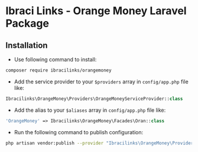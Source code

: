Ibraci Links - Orange Money Laravel Package
==============================================


## Installation

* Use following command to install:

```bash
composer require ibracilinks/orangemoney
```

* Add the service provider to your `$providers` array in `config/app.php` file like:

```php
Ibracilinks\OrangeMoney\Providers\OrangeMoneyServiceProvider::class
```

* Add the alias to your `$aliases` array in `config/app.php` file like:

```php
'OrangeMoney' => Ibracilinks\OrangeMoney\Facades\Oran::class
```

* Run the following command to publish configuration:

```bash
php artisan vendor:publish --provider "Ibracilinks\OrangeMoney\Providers\OrangeMoneyServiceProvider"
```
